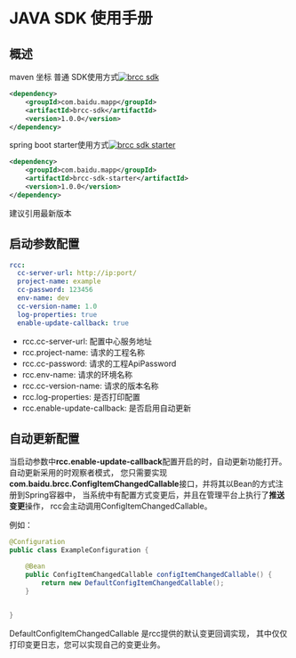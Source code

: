 # JAVA SDK 使用手册

## 概述

maven 坐标
普通 SDK使用方式[![brcc sdk](https://maven-badges.herokuapp.com/maven-central/com.baidu.mapp/brcc-sdk/badge.svg)](https://maven-badges.herokuapp.com/maven-central/com.baidu.mapp/brcc-sdk)
```xml
<dependency>
    <groupId>com.baidu.mapp</groupId>
    <artifactId>brcc-sdk</artifactId>
    <version>1.0.0</version>
</dependency>
```

spring boot starter使用方式[![brcc sdk starter](https://maven-badges.herokuapp.com/maven-central/com.baidu.mapp/brcc-sdk-starter/badge.svg)](https://maven-badges.herokuapp.com/maven-central/com.baidu.mapp/brcc-sdk-starter)
```xml
<dependency>
    <groupId>com.baidu.mapp</groupId>
    <artifactId>brcc-sdk-starter</artifactId>
    <version>1.0.0</version>
</dependency>
```
建议引用最新版本

## 启动参数配置

```yaml
rcc:
  cc-server-url: http://ip:port/
  project-name: example
  cc-password: 123456
  env-name: dev
  cc-version-name: 1.0
  log-properties: true
  enable-update-callback: true
```
- rcc.cc-server-url: 配置中心服务地址
- rcc.project-name: 请求的工程名称
- rcc.cc-password: 请求的工程ApiPassword
- rcc.env-name: 请求的环境名称
- rcc.cc-version-name: 请求的版本名称
- rcc.log-properties: 是否打印配置
- rcc.enable-update-callback: 是否启用自动更新

## 自动更新配置

当启动参数中**rcc.enable-update-callback**配置开启的时，自动更新功能打开。
自动更新采用的时观察者模式， 您只需要实现 **com.baidu.brcc.ConfigItemChangedCallable**接口，并将其以Bean的方式注册到Spring容器中，
当系统中有配置方式变更后，并且在管理平台上执行了**推送变更**操作， rcc会主动调用ConfigItemChangedCallable。

例如：
```java
@Configuration
public class ExampleConfiguration {

    @Bean
    public ConfigItemChangedCallable configItemChangedCallable() {
        return new DefaultConfigItemChangedCallable();
    }


}
```
DefaultConfigItemChangedCallable 是rcc提供的默认变更回调实现， 其中仅仅打印变更日志，您可以实现自己的变更业务。
